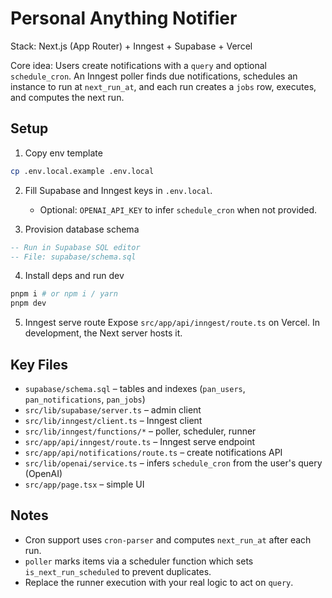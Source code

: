 # Personal Anything Notifier

Stack: Next.js (App Router) + Inngest + Supabase + Vercel

Core idea: Users create notifications with a `query` and optional `schedule_cron`. An Inngest poller finds due notifications, schedules an instance to run at `next_run_at`, and each run creates a `jobs` row, executes, and computes the next run.

## Setup

1. Copy env template
```bash
cp .env.local.example .env.local
```

2. Fill Supabase and Inngest keys in `.env.local`.
   - Optional: `OPENAI_API_KEY` to infer `schedule_cron` when not provided.

3. Provision database schema
```sql
-- Run in Supabase SQL editor
-- File: supabase/schema.sql
```

4. Install deps and run dev
```bash
pnpm i # or npm i / yarn
pnpm dev
```

5. Inngest serve route
Expose `src/app/api/inngest/route.ts` on Vercel. In development, the Next server hosts it.

## Key Files

- `supabase/schema.sql` – tables and indexes (`pan_users`, `pan_notifications`, `pan_jobs`)
- `src/lib/supabase/server.ts` – admin client
- `src/lib/inngest/client.ts` – Inngest client
- `src/lib/inngest/functions/*` – poller, scheduler, runner
- `src/app/api/inngest/route.ts` – Inngest serve endpoint
- `src/app/api/notifications/route.ts` – create notifications API
- `src/lib/openai/service.ts` – infers `schedule_cron` from the user's query (OpenAI)
- `src/app/page.tsx` – simple UI

## Notes

- Cron support uses `cron-parser` and computes `next_run_at` after each run.
- `poller` marks items via a scheduler function which sets `is_next_run_scheduled` to prevent duplicates.
- Replace the runner execution with your real logic to act on `query`.


